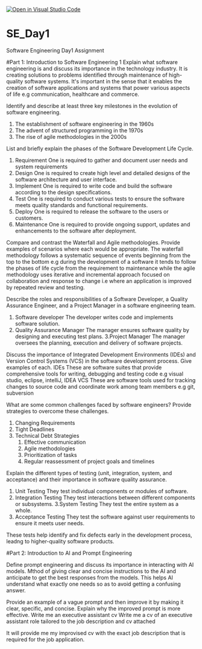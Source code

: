 [![Open in Visual Studio Code](https://classroom.github.com/assets/open-in-vscode-2e0aaae1b6195c2367325f4f02e2d04e9abb55f0b24a779b69b11b9e10269abc.svg)](https://classroom.github.com/online_ide?assignment_repo_id=15569888&assignment_repo_type=AssignmentRepo)
# SE_Day1
Software Engineering Day1 Assignment

#Part 1: Introduction to Software Engineering
1
Explain what software engineering is and discuss its importance in the technology industry.
It is creating solutions to problems identified through maintenance of high-quality software systems. It's important in the sense that it enables the creation of software applications and systems that power various aspects of life e.g communication, healthcare and commerce.

Identify and describe at least three key milestones in the evolution of software engineering.
1. The establishment of software engineering in the 1960s
2. The advent of structured programming in the 1970s
3. The rise of agile methodologies in the 2000s

List and briefly explain the phases of the Software Development Life Cycle.
1. Requirement
One is required to gather and document user needs and system requirements
2. Design
One is required to create high level and detailed designs of the software architecture and user interface.
3. Implement
One is required to write code and build the software according to the design specifications.
4. Test
One is required to conduct various tests to ensure the software meets quality standards and functional requirements.
5. Deploy
One is required to release the software to the users or customers.
6. Maintenance
One is required to provide ongoing support, updates and enhancements to the software after deployment. 

Compare and contrast the Waterfall and Agile methodologies. Provide examples of scenarios where each would be appropriate.
The waterfall methodology follows a systematic sequence of events beginning from the top to the bottom e.g during the development of a software it tends to follow the phases of life cycle from the requirement to maintenance while the agile methodology uses iterative and incremental approach focused on collaboration and response to change i.e where an application is improved by repeated review and testing. 

Describe the roles and responsibilities of a Software Developer, a Quality Assurance Engineer, and a Project Manager in a software engineering team.
1. Software developer
The developer writes code and implements software solution.
2. Quality Assurance Manager
The manager ensures software quality by designing and executing test plans.
3.Project Manager
The manager oversees the planning, execution and delivery of software projects.

Discuss the importance of Integrated Development Environments (IDEs) and Version Control Systems (VCS) in the software development process. Give examples of each.
IDEs 
These are software suites that provide comprehensive tools for writing, debugging and testing code e.g visual studio, eclipse, intelliJ, IDEA
VCS
These are software tools used for tracking changes to source code and coordinate work among team members e.g git, subversion

What are some common challenges faced by software engineers? Provide strategies to overcome these challenges.
1. Changing Requirements
2. Tight Deadlines
3. Technical Debt
   Strategies
   1. Effective communication
   2. Agile methodologies
   3. Prioritization of tasks
   4. Regular reassessment of project goals and timelines

Explain the different types of testing (unit, integration, system, and acceptance) and their importance in software quality assurance.
1. Unit Testing
They test individual components or modules of software.
2. Integration Testing
They test interactions between different components or subsystems.
3.System Testing
They test the entire system as a whole.
4. Acceptance Testing
They test the software against user requirements to ensure it meets user needs.

These tests help identify and fix defects early in the development process, leadng to higher-quality software products.

#Part 2: Introduction to AI and Prompt Engineering


Define prompt engineering and discuss its importance in interacting with AI models.
Mthod of giving clear and concise instructions to the AI and anticipate to get the best responses from the models. This helps AI understand what exactly one needs so as to avoid getting a confusing answer.

Provide an example of a vague prompt and then improve it by making it clear, specific, and concise. Explain why the improved prompt is more effective.
Write me an executive assistant cv
Write me a cv of an executive assistant role tailored to the job description and cv attached

It will provide me my improvised cv with the exact job description that is required for the job application.
